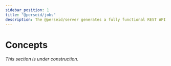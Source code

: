```yaml
---
sidebar_position: 1
title: "@perseid/jobs"
description: The @perseid/server generates a fully functional REST API from your data model, with authentication, resources CRUD, and more.
---
```


# Concepts

*This section is under construction.*


<!--
# Concepts

`@perseid/jobs` is a job scheduler that allows to run complex automations and flows, optionally on a recurrent basis, on dedicated processes or machines. It is a good complement to API servers, which primary goal is to handle huge loads of HTTP requests as fast as possible; computationally-intensive tasks can be delegated to the job scheduler to keep these servers free.

:::tip Note
Under the hood, `@perseid/jobs` is just an implementation of `@perseid/server`.
:::

Here is how it works:

![Job scheduler architecture](./jobs_schema.png)

## Job

A job is a specific algorithm to execute, implemented in a standalone script file. For instance, a job can be:
- Sending notifications to customers
- Creating databases snapshots
- Permantently deleting items that match specific conditions from database every month
- Processing logs in batch to extract relevant insights
- ...

## Task

A task is an execution of that job in its own thread, at a specific moment, with given arguments. A task can be run periodically (e.g. every 10 seconds), after another task, or just once.

## Main thread

The job scheduler periodically performs several operations:
- It periodically checks for any pending task that meets some conditions to be run right now.
- If a tasks meets these requirements, the scheduler automatically starts a new thread to run that task.
- Once a task has successfully ended, it is automatically marked as completed, and its log file is uploaded on a persistent bucket.

## Exit codes

Once run, a task can exit three different ways:
- As soon as the job script has finished and all promises have resolved (exit code 0)
- If an error occurs during the script, and is not properly caught (exit code 1)
- If you manually cancel the task execution, by calling process.exit(100)

## Execution time

A task cannot run longer than the maximum execution time defined in its related job. Passed that duration, the job scheduler will automatically kill the task's process, and the task will be marked as failed.

## Recurring tasks

Recurring tasks are tasks that are executed periodically, either at a specific time (e.g. every hour, every day, and such, using startAt and recurrence fields), or after another recurring task has completed (using startAfter field). Such tasks are especially useful when you want to perform operations on a regular basis, like a CRON. When the next recurring task is scheduled after a task successfully ends, a new information is added to the next task's metadata: lastCompletedAt.This field will contain the date of the last successfull execution for this recurring task. It can be especially useful to resume operations back to where they stopped (if the job scheduler did'nt run for a long time, for instance).

## Logging system

Each running task is allocated its own logs file (using the excellent pino-js library). Everything you log using logger.debug, logger.error and such will end-up in that file. This system has a few advantages:
- Logs coming from running tasks do not pollute main thread's logs stream
- These logs can be then uploaded onto a persistent storage system, for audits and troubleshooting

## Scaling the job scheduler

You can run several job schedulers at the same time, to handle massive workloads. Several mechanisms are implemented to make that scaling possible:
- **Load balancing:** each task will be assign to a specific job scheduler. Once a task is assigned to an instance, none of the others can run it.
- **Automatic failover:** if, for some reason, your job scheduler crashes during a task's execution, the next job scheduler will automatically mark the task as failed 1 minute after the maximum execution time.
- **Slots:** executing a job may consume very different amount of resource depending on the typology. For instance, images compression will be quite consuming, whereas automatic emails followups are very lightweight. Hence, you might want to provision different machines with different power to run these tasks. The slots concept is exactly meant for this purpose : allow some instances to run specific tasks, and not others. The slots field in a job represents the amount of resources you want to allocate for that job. It is completely arbitrary (you can see this number as the amount of vCPU you need), but the bigger means the heavier the job is to execute. On the other side, availableSlots determines how many slots are available for this instance. An instance having 512 slots won't be able to execute a job requiring 1024 slots. But an instance having 1024 slots will be able to run 2 jobs requiring 512 slots at a time. As soon as a task is launched on an instance, the number of slots disminuishes accordingly. On task's completion or failure, the related slots are freed-up.
 -->
